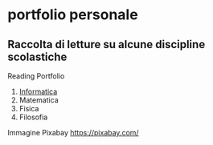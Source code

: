 # portfolio personale
## Raccolta di letture su alcune discipline scolastiche
Reading Portfolio




1. [Informatica](informatica.md)
2. Matematica
3. Fisica
4. Filosofia

Immagine Pixabay <https://pixabay.com/>

